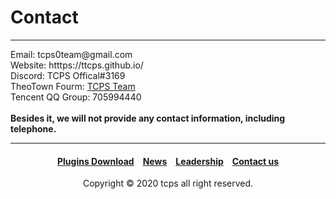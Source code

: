 <style>
h1 {text-align: center;}
h4 {text-align: center;}
h3 {text-align: center;}
p {text-align: center;}
</style>
<style type="text/css">
  #left{
        text-align:left;
  }
  #right{
        text-align:right;
  }
  #center{
          text-align:Center
  }
</style>

<h1><div id="left">Contact</div></h1>
<hr>
<div id="left">Email: tcps0team@gmail.com</div>
<div id="left">Website: htttps://ttcps.github.io/</div>
<div id="left">Discord: TCPS Offical#3169</div>
<div id="left">TheoTown Fourm: <a href="/jump/fourm/">TCPS Team</a></div>
<div id="left">Tencent QQ Group: 705994440</div>
<br>
<div id="left"><b>Besides it, we will not provide any contact information, including telephone.</b></div>
<hr>
<h4><a href="/plugins/download">Plugins Download</a>&emsp;<a href="/news">News</a>&emsp;<a href="/leadership">Leadership</a>&emsp;<a href="/contact">Contact us</a></h4>
<div id="center">Copyright © 2020 tcps all right reserved.</div>
